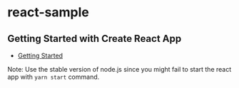 # react-sample

## Getting Started with Create React App

* [Getting Started](./CREATE_REACT_APP.md)

Note: Use the stable version of node.js since you might fail to start the
react app with `yarn start` command.
